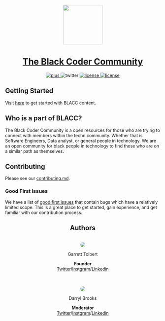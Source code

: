 <p align="center">
  <a href="https://discord.gg/9Bh3TZ2">
    <img src="https://avatars.githubusercontent.com/u/88869469?v=4" height="128">
    <h1 align="center">The Black Coder Community</h1>
  </a>
</p>

<p align="center">
   <a aria-label="Join on Discord" href="https://discord.gg/9Bh3TZ2">
    <img alt="plus" src="https://img.shields.io/static/v1?style=flat&label=Join the community&message=Here&color=brightgreen">
  </a>
  <a>
        <img alt="twitter" src="https://img.shields.io/static/v1?style=flat&label=Twitter&message=Here&color=blue">    
  </a>
  <a aria-label="instagram" href="https://instagram.com/blacc.xyz">
    <img alt="license" src="https://img.shields.io/static/v1?style=flat&label=Instgram&message=Here&color=red">
  </a>
  <a aria-label="License" href="https://github.com/blaccsmith/website/license.md">
    <img alt="license" src="https://img.shields.io/static/v1?style=flat&label=License&message=MIT">
  </a>
</p>

## Getting Started

Visit <a aria-label="getting started" href="https://github.com/blaccsmith/website/blob/main/.github/CONTRIBUTING.md">[here](https://github.com/blaccsmith/website/blob/main/.github/CONTRIBUTING.md)</a> to get started with BLACC content.

## Who is a part of BLACC?

The Black Coder Community is a open resources for those who are trying to connect with members within the techn community. Whether that is Software Engineers, Data analyst, or general people in technology. We are an open community for black people in technology to find those who are on a similar path as themselves.

## Contributing

Please see our [contributing.md](https://github.com/blaccsmith/website/blob/main/.github/CONTRIBUTING.md).

### Good First Issues

We have a list of [good first issues](https://github.com/blaccsmith/website/labels/good%20first%20issue) that contain bugs which have a relatively limited scope. This is a great place to get started, gain experience, and get familiar with our contribution process.

<div align="center">

## Authors

<br>

<img style="border-radius:50%" src='https://media-exp1.licdn.com/dms/image/C5603AQFo5zKxp_CAIA/profile-displayphoto-shrink_200_200/0/1564099101525?e=1634774400&v=beta&t=k0n7Qtm1RQP7sVuP6UnUwpT0CaY0JBY1IBGjvG_oEEM'> 
<br>

Garrett Tolbert

**Founder**
<br>
[Twitter](https://twitter.com/g_arrett97)/[Instgram](https://instagram.com/g_arrett97)/[Linkedin](https://www.linkedin.com/in/garretttolbert)

<br>
<br>

<img style="border-radius:50%" src='https://media-exp1.licdn.com/dms/image/C4E03AQF_UlGa2CwNOw/profile-displayphoto-shrink_200_200/0/1577213382137?e=1634774400&v=beta&t=MxHHgnhJpsSSu9Uy9FQnjEbQF0JBIcg-fYAbCoSukk4'>
<br>

Darryl Brooks

**Moderator**
<br>
[Twitter](https://twitter.com/darryl_codes)/[Instgram](https://instagram.com/darryl.codes)/[Linkedin](https://www.linkedin.com/in/darryl-brooks-ii-a17a46140)

</div>
